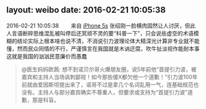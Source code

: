layout: weibo
date: 2016-02-21 10:05:38
---
<meta name="referrer" content="no-referrer" />

2016-02-21 10:05:38  &nbsp;&nbsp;&nbsp;&nbsp;&nbsp;&nbsp; 来自 <a href="sinaweibo://customweibosource" rel="nofollow">iPhone 5s</a>
张绍刚一脸横肉固然让人讨厌，但此人言语断碎思维混乱被叫停后还冥顽不灵的要“科普一下”，只会说些虚空的术语模糊的结论实际上根本啥也说不清，不消说引力波理论体大精深光计算非专业就不能懂，然而民众同情的不行，严谨慎言在我国就是木讷迂腐，吹牛扯淡视作能耐本事这就是我国的汹汹民意廉价而愚蠢
>  @医生妈妈欧茜: 想不到诺贝尔哥火爆朋友圈，说5年前他“首提引力波，被嘉宾和主持人当场讽刺鄙视！如今那些傻X都欠他一个道歉！”引力波100年前就由爱因斯坦提出来了，诺哥不过是拿几个名词乱用一气，连基础规范也没有。主持人与部分嘉宾确实不尊重人，但要求或支持为“首提引力波”道歉，那是科盲。 ​​​
